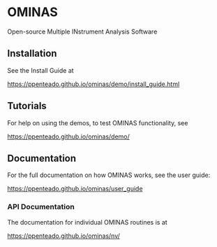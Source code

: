 # OMINAS

Open-source Multiple INstrument Analysis Software

## Installation

See the Install Guide at 

https://ppenteado.github.io/ominas/demo/install_guide.html

## Tutorials

For help on using the demos, to test OMINAS functionality, see

https://ppenteado.github.io/ominas/demo/

## Documentation

For the full documentation on how OMINAS works, see the user guide:

https://ppenteado.github.io/ominas/user_guide

### API Documentation
The documentation for individual OMINAS routines is at

https://ppenteado.github.io/ominas/nv/
